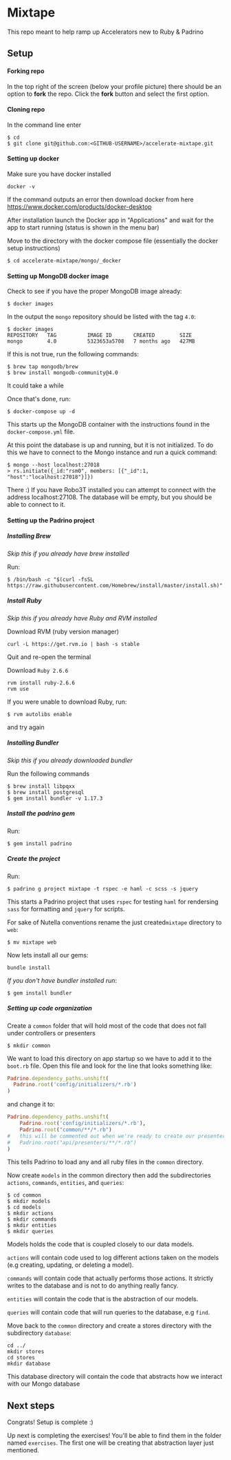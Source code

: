 # Mixtape

This repo meant to help ramp up Accelerators new to Ruby & Padrino

## Setup

#### Forking repo

In the top right of the screen (below your profile picture) there should
be an option to **fork** the repo. Click the **fork** button and select the
first option.
 
#### Cloning repo
In the command line enter
````shell
$ cd
$ git clone git@github.com:<GITHUB-USERNAME>/accelerate-mixtape.git
````

#### Setting up docker

Make sure you have docker installed
```shell
docker -v
```
If the command outputs an error then download docker from here
https://www.docker.com/products/docker-desktop

After installation launch the Docker app in "Applications" and wait for
the app to start running (status is shown in the menu bar)

Move to the directory with the docker compose file (essentially the docker
setup instructions)
```shell
$ cd accelerate-mixtape/mongo/_docker
```

#### Setting up MongoDB docker image

Check to see if you have the proper MongoDB image already:
````shell
$ docker images
````
In the output the `mongo` repository should be listed with the tag `4.0`:
```shell
$ docker images
REPOSITORY   TAG          IMAGE ID       CREATED        SIZE
mongo        4.0          5323653a5708   7 months ago   427MB
```

If this is not true, run the following commands:
```shell
$ brew tap mongodb/brew 
$ brew install mongodb-community@4.0
```
It could take a while

Once that's done, run:
```shell
$ docker-compose up -d
```
This starts up the MongoDB container with the instructions found in
the `docker-compose.yml` file.

At this point the database is up and running, but it is not initialized.
To do this we have to connect to the Mongo instance and run a quick
command:

```shell
$ mongo --host localhost:27018
> rs.initiate({_id:"rsm0", members: [{"_id":1, "host":"localhost:27018"}]})
```
There :) If you have Robo3T installed you can attempt to connect with the
address localhost:27108. The database will be empty, but you should be able
to connect to it.

#### Setting up the Padrino project
##### Installing Brew
_Skip this if you already have brew installed_

Run: 
```shell
$ /bin/bash -c "$(curl -fsSL https://raw.githubusercontent.com/Homebrew/install/master/install.sh)"
```
##### Install Ruby
_Skip this if you already have Ruby and RVM installed_

Download RVM (ruby version manager)
```shell
curl -L https://get.rvm.io | bash -s stable
```
Quit and re-open the terminal

Download `Ruby 2.6.6`
```shell
rvm install ruby-2.6.6
rvm use
```

If you were unable to download Ruby, run:
```shell
$ rvm autolibs enable
```
and try again

##### Installing Bundler
_Skip this if you already downloaded bundler_

Run the following commands
```shell
$ brew install libpqxx
$ brew install postgresql
$ gem install bundler -v 1.17.3
```

##### Install the padrino gem
Run:
```shell
$ gem install padrino
```
##### Create the project
Run:
```shell
$ padrino g project mixtape -t rspec -e haml -c scss -s jquery
```
This starts a Padrino project that uses `rspec` for testing `haml` for 
rendersing `sass` for formatting and `jquery` for scripts.

For sake of Nutella conventions rename the just created`mixtape` directory
to `web`:
```shell
$ mv mixtape web
```
Now lets install all our gems:
```
bundle install
```
_If you don't have bundler installed run_:
```
$ gem install bundler
```

##### Setting up code organization
Create a `common` folder that will hold most of the code that does not fall
under controllers or  presenters
```
$ mkdir common
```
We want to load this directory on app startup so we have to add it to
the `boot.rb` file. Open this file and look for the line that looks
something like:
```ruby
Padrino.dependency_paths.unshift(
  Padrino.root('config/initializers/*.rb')
)
```
and change it to:
```ruby
Padrino.dependency_paths.unshift(
    Padrino.root('config/initializers/*.rb'),
    Padrino.root("common/**/*.rb")
#   this will be commented out when we're ready to create our presenters!
#   Padrino.root("api/presenters/**/*.rb")
)
```
This tells Padrino to load any and all ruby files in the `common` directory.

Now create `models` in the common directory then add the subdirectories
`actions`, `commands`, `entities`, and `queries`:
```
$ cd common
$ mkdir models
$ cd models
$ mkdir actions
$ mkdir commands
$ mkdir entities
$ mkdir queries
```
Models holds the code that is coupled closely to our data models.

`actions` will contain code used to log different actions taken on the
models (e.g creating, updating, or deleting a model).

`commands` will contain code that actually performs those actions. It
strictly writes to the database and is not to do anything really fancy.

`entities` will contain the code that is the abstraction of our models.

`queries` will contain code that will run queries to the database, e.g
`find`.

Move back to the `common` directory and create a stores directory
with the subdirectory `database`:
```
cd ../
mkdir stores
cd stores
mkdir database
```
This database directory will contain the code that abstracts how we
interact with our Mongo database

## Next steps

Congrats! Setup is complete :)

Up next is completing the exercises! You'll be able to find them in
 the folder named `exercises`. The first one will be creating that
 abstraction layer just mentioned.